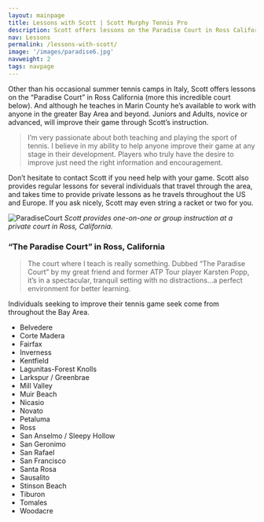 ```yaml
---
layout: mainpage
title: Lessons with Scott | Scott Murphy Tennis Pro
description: Scott offers lessons on the Paradise Court in Ross California. Juniors and Adults, novice or advanced, will improve their game through Scott’s instruction.
nav: Lessons
permalink: /lessons-with-scott/
image: '/images/paradise6.jpg'
navweight: 2
tags: navpage
---
```


Other than his occasional summer tennis camps in Italy, Scott offers lessons on the “Paradise Court” in Ross California (more this incredible court below). And although he teaches in Marin County he’s available to work with anyone in the greater Bay Area and beyond. Juniors and Adults, novice or advanced, will improve their game through Scott’s instruction.

>I’m very passionate about both teaching and playing the sport of tennis. I believe in my ability to help anyone improve their game at any stage in their development. Players who truly have the desire to improve just need the right information and encouragement.

Don’t hesitate to contact Scott if you need help with your game. Scott also provides regular lessons for several individuals that travel through the area, and takes time to provide private lessons as he travels throughout the US and Europe. If you ask nicely, Scott may even string a racket or two for you.

![ParadiseCourt]({{site.baseurl}}/images/paradise-court-wide.jpg#wide)
*Scott provides one-on-one or group instruction at a private court in Ross, California.*

### “The Paradise Court” in Ross, California

>The court where I teach is really something. Dubbed “The Paradise Court” by my great friend and former ATP Tour player Karsten Popp, it’s in a spectacular, tranquil setting with no distractions…a perfect environment for better learning.

Individuals seeking to improve their tennis game seek come from throughout the Bay Area.

* Belvedere
* Corte Madera
* Fairfax
* Inverness
* Kentfield
* Lagunitas-Forest Knolls
* Larkspur / Greenbrae
* Mill Valley
* Muir Beach
* Nicasio
* Novato
* Petaluma
* Ross
* San Anselmo / Sleepy Hollow
* San Geronimo
* San Rafael
* San Francisco
* Santa Rosa
* Sausalito
* Stinson Beach
* Tiburon
* Tomales
* Woodacre
